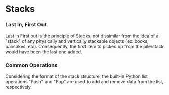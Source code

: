 # Stacks
### Last In, First Out
Last in First out is the principle of Stacks, not dissimilar from the idea of a "stack" of any physically and vertically stackable objects (ex: books, pancakes, etc). Consequently, the first item to picked up from the pile/stack would have been the last one added. 

### Common Operations
Considering the format of the stack structure, the built-in Python list operations "Push" and "Pop" are used to add and remove data from the list, respectively. 